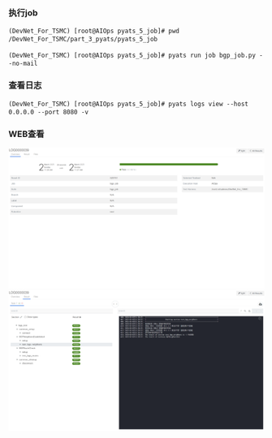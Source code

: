 ### 执行job
```shell
(DevNet_For_TSMC) [root@AIOps pyats_5_job]# pwd
/DevNet_For_TSMC/part_3_pyats/pyats_5_job

(DevNet_For_TSMC) [root@AIOps pyats_5_job]# pyats run job bgp_job.py --no-mail

```

### 查看日志
```shell
(DevNet_For_TSMC) [root@AIOps pyats_5_job]# pyats logs view --host 0.0.0.0 --port 8080 -v

```

### WEB查看
![web1.png](images/web1.png)
![web2.png](images/web2.png)